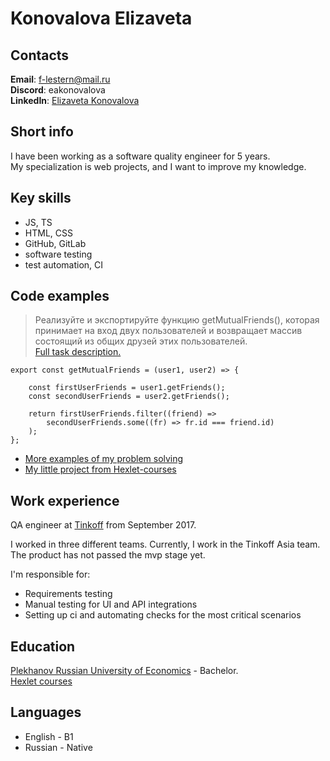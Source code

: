 # Konovalova Elizaveta

## Contacts
**Email**: f-lestern@mail.ru  
**Discord**: eakonovalova  
**LinkedIn**: [Elizaveta Konovalova](https://www.linkedin.com/in/elizaveta-konovalova/)

## Short info
I have been working as a software quality engineer for 5 years.  
My specialization is web projects, and I want to improve my knowledge.

## Key skills
* JS, TS
* HTML, CSS
* GitHub, GitLab
* software testing
* test automation, CI

## Code examples
>Реализуйте и экспортируйте функцию getMutualFriends(), которая принимает на вход двух пользователей и возвращает массив состоящий из общих друзей этих пользователей.  
[Full task description.](https://github.com/eakonovalova/Hexlet-courses/blob/main/JS%20An%20Introduction%20to%20OOP/Learning%20tasks/getMutualFriends.js)  

```
export const getMutualFriends = (user1, user2) => {

    const firstUserFriends = user1.getFriends();
    const secondUserFriends = user2.getFriends();

    return firstUserFriends.filter((friend) =>
        secondUserFriends.some((fr) => fr.id === friend.id)
    );
};
```

* [More examples of my problem solving](https://github.com/eakonovalova/Hexlet-courses)
* [My little project from Hexlet-courses](https://github.com/eakonovalova/frontend-project-lvl1)

## Work experience
QA engineer at [Tinkoff](https://tinkoffgroup.com/) from September 2017.

I worked in three different teams. Currently, I work in the Tinkoff Asia team.  
The product has not passed the mvp stage yet.

I'm responsible for:
* Requirements testing
* Manual testing for UI and API integrations
* Setting up ci and automating checks for the most critical scenarios

## Education
[Plekhanov Russian University of Economics](https://www.rea.ru/en/Pages/default.aspx) - Bachelor.  
[Hexlet courses](https://ru.hexlet.io/u/eakonovalova)

## Languages
* English - B1
* Russian - Native
